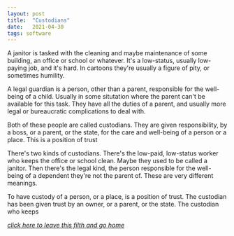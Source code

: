 ```yaml
---
layout: post
title:  "Custodians"
date:   2021-04-30
tags: software
---
```

A janitor is tasked with the cleaning and maybe maintenance of some building, an office or school or whatever. It's a low-status, usually low-paying job, and it's hard. In cartoons they're usually a figure of pity, or sometimes humility.

A legal guardian is a person, other than a parent, responsible for the well-being of a child. Usually in some situtation where the parent can't be available for this task. They have all the duties of a parent, and usually more legal or bureaucratic complications to deal with.

Both of these people are called custodians. They are given responsibility, by a boss, or a parent, or the state, for the care and well-being of a person or a place. This is a position of trust

There's two kinds of custodians. There's the low-paid, low-status worker who keeps the office or school clean. Maybe they used to be called a janitor. Then there's the legal kind, the person responsible for the well-being of a dependent they're not the parent of. These are very different meanings. 

To have custody of a person, or a place, is a position of trust. The custodian has been given trust by an owner, or a parent, or the state. The custodian who keeps 



*[click here to leave this filth and go home]({{site.url}})*
